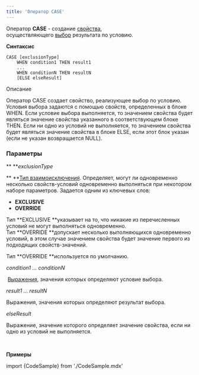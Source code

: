 ```yaml
---
title: 'Оператор CASE'
---
```


Оператор **CASE** - создание [свойства](Свойства.md), осуществляющего [выбор](Выбор_CASE_IF_MULTI_OVERRIDE_EXCLUSIVE.md) результата по условию.

**Синтаксис** 

    CASE [exclusionType]
        WHEN condition1 THEN result1
        ...
        WHEN conditionN THEN resultN
        [ELSE elseResult]

Описание

Оператор CASE создает свойство, реализующее выбор по условию. Условия выбора задаются с помощью свойств, определенных в блоке WHEN. Если условие выбора выполняется, то значением свойства будет являться значение свойства указанного в соответствующем блоке THEN. Если ни одно из условий не выполняется, то значением свойства будет являться значение свойства в блоке ELSE, если этот блок указан (если не указан возвращается NULL).

### Параметры

** ***exclusionType*

** **[Тип взаимоисключения](Выбор_CASE_IF_MULTI_OVERRIDE_EXCLUSIVE.md#взаимоисключаемость-условий). Определяет, могут ли одновременно несколько свойств-условий одновременно выполняться при некотором наборе параметров. Задается одним из ключевых слов:

-   **EXCLUSIVE**
-   **OVERRIDE**

Тип **EXCLUSIVE **указывает на то, что никакие из перечисленных условий не могут выполняться одновременно. Тип **OVERRIDE **допускает несколько выполняющихся одновременно условий, в этом случае значением свойства будет значение первого из подходящих свойств-значений. 

Тип **OVERRIDE **используется по умолчанию.

*condition1 ... conditionN*

 [Выражения](Выражения.md), значения которых определяют условие выбора. 

*result1 ... resultN*

Выражения, значения которых определяют результат выбора.

*elseResult*

Выражение, значение которого определяет значение свойства, если ни одно из условий не выполняется.

 

**Примеры** 

import {CodeSample} from './CodeSample.mdx'

<CodeSample url="https://ru-documentation.lsfusion.org/sample?file=OperatorPropertySample&block=case"/>

